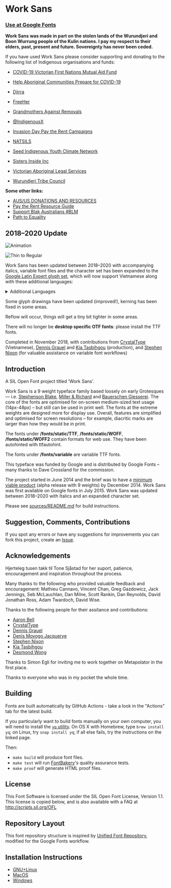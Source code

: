 # Work Sans
### [Use at Google Fonts](https://www.google.com/fonts/specimen/Work+Sans)

**Work Sans was made in part on the stolen lands of the Wurundjeri and Boon Wurrung people of the Kulin nations. I pay my respect to their elders, past, present and future. Sovereignty has never been ceded.**

If you have used Work Sans please consider supporting and donating to the following list of Indigenous organisations and funds:

* [COVID-19 Victorian First Nations Mutual Aid Fund](https://chuffed.org/project/covid-19-first-nations-fund)
* [Help Aboriginal Communities Prepare for COVID-19](https://www.gofundme.com/f/support-first-nations-communities-prevent-covid19)

* [Djirra](https://djirra.org.au/)
* [FreeHer](https://www.gofundme.com/f/bfvnvt-freethepeople)
* [Grandmothers Against Removals](https://donate.mycause.com.au/charity/37188)
* [@IndigenousX](https://indigenousx.com.au/)
* [Invasion Day Pay the Rent Campaigns](https://www.invasionday.org/pay-the-rent-campaigns)
* [NATSILS](http://natsils.org.au/)
* [Seed Indigenous Youth Climate Network](https://www.seedmob.org.au/)
* [Sisters Inside Inc](https://sistersinside.com.au/)
* [Victorian Aboriginal Legal Services](https://vals.org.au/)
* [Wurundjeri Tribe Council](https://www.wurundjeri.com.au/)

**Some other links:**

* [AUS/US DONATIONS AND RESOURCES](https://docs.google.com/document/d/125a9akJ9kfXxpnqCEPbFNy-FN6_WSagnv6Vb5ATvfJk/)
* [Pay the Rent Resource Guide](https://docs.google.com/document/d/1vKOFCLsz-R_aWZNv6xy-pqWfX_F8Dp8XFSTSzsu6N2k/)
* [Support Blak Australians #BLM](https://docs.google.com/spreadsheets/d/1kpse8wqYdjmPrtJPLWnT4RPKVK_-bmQfVP_xDg0d3g4/)
* [Path to Equality](https://pathtoequality.com.au/)



## 2018–2020 Update ##
![Animation](https://raw.githubusercontent.com/weiweihuanghuang/Work-Sans/master/documentation/images/animation.gif)

![Thin to Regular](https://raw.githubusercontent.com/weiweihuanghuang/Work-Sans/master/documentation/images/waterfall.png)

Work Sans has been updated between 2018–2020 with accompanying italics, variable font files and the character set has been expanded to the [Google Latin Expert glyph set](https://github.com/googlefonts/gftools/tree/master/Lib/gftools/encodings), which will now support Vietnamese along with these additional languages:

<details><summary>Additional Languages</summary>
Abenaki, Afaan Oromo, Afar, Albanian, Alsatian, Amis, Anuta, Aragonese, Aranese, Aromanian, Arrernte, Arvanitic, Asturian, Atayal, Aymara, Azerbaijani, Bashkir, Belarusian, Bemba, Bikol, Bislama, Bosnian, Cape Verdean Creole, Cebuano, Chamorro, Chavacano, Chichewa, Chickasaw, Cimbrian, Cofán, Cornish, Corsican, Creek, Crimean Tatar, Dawan, Delaware, Dholuo, Drehu, Esperanto, Fijian, Filipino, Folkspraak, Frisian, Friulian, Galician, Ganda, Genoese, Gikuyu, Gooniyandi, Greenlandic (Kalaallisut), Guadeloupean Creole, Gwich’in, Haitian Creole, Hän, Hawaiian, Hiligaynon, Hopi, Hotcąk, Ido, Igbo, Ilocano, Interglossa, Interlingua, Istro-Romanian, Jamaican, Jèrriais, Kaingang, Kala Lagaw Ya, Kapampangan, Kaqchikel, Karakalpak, Karelian, Kikongo, Kinyarwanda, Kiribati, Kirundi, Kurdish, Ladin, Latin, Latino sine Flexione, Lojban, Lombard, Low Saxon, Luxembourgish, Maasai, Makhuwa, Maltese, Manx, Māori, Marquesan, Megleno-Romanian, Meriam Mir, Mirandese, Mohawk, Montagnais, Montenegrin, Murrinh-Patha, Nagamese Creole, Nahuatl, Ndebele, Neapolitan, Ngiyambaa, Niuean, Noongar, Novial, Occidental, Occitan, Old Icelandic, Old Norse, Onĕipŏt, Oshiwambo, Ossetian, Palauan, Papiamento, Piedmontese, Potawatomi, Q’eqchi’, Quechua, Rarotongan, Romansh, Rotokas, Samoan, Sango, Saramaccan, Sardinian, Scottish Gaelic, Seri, Seychellois Creole, Shawnee, Shona, Sicilian, Slovio, Somali, Sotho (Northern), Sotho (Southern), Sranan, Sundanese, Swazi, Tagalog, Tahitian, Tetum, Tok Pisin, Tokelauan, Tongan, Tshiluba, Tsonga, Tswana, Tumbuka, Turkmen, Tuvaluan, Tzotzil, Uzbek, Venetian, Vepsian, Volapük, Võro, Wallisian, Waray-Waray, Warlpiri, Wayuu, Wik-Mungkan, Wiradjuri, Wolof, Xavante, Xhosa, Yapese, Yindjibarndi, Zapotec, Zarma, Zazaki, Zulu, Zuni</details>

Some glyph drawings have been updated (improved!), kerning has been fixed in some areas. 

Reflow will occur, things will get a tiny bit tighter in some areas.

There will no longer be **desktop specific OTF fonts**: please install the TTF fonts.

Completed in November 2018, with contributions from [CrystalType](https://github.com/crystaltype) (Vietnamese), [Dennis Grauel](https://dennisgrauel.com/) and [Kia Tasbihgou](http://www.kiatas.me/) (production), and [Stephen Nixon](http://www.thundernixon.com/) (for valuable assistance on variable font workflows)


## Introduction ##

<!--### [Download (Source, OTF, TTF, WOFF, WOFF2)](https://github.com/weiweihuanghuang/Work-Sans/archive/v1.6.zip)-->

A SIL Open Font project titled 'Work Sans'.

Work Sans is a 9 weight typeface family based loosely on early Grotesques — i.e. [Stephenson Blake](https://www.flickr.com/photos/stewf/14444337254/), [Miller & Richard](https://archive.org/stream/printingtypespec00millrich#page/226/mode/2up/) and [Bauerschen Giesserei](https://archive.org/stream/hauptprobeingedr00baue#page/109/mode/1up). The core of the fonts are optimised for on-screen medium-sized text usage (14px-48px) – but still can be used in print well. The fonts at the extreme weights are designed more for display use. Overall, features are simplified and optimised for screen resolutions – for example, diacritic marks are larger than how they would be in print.

The fonts under **/fonts/static/TTF**, **/fonts/static/WOFF**, **/fonts/static/WOFF2** contain formats for web use. They have been autohinted with ttfautohint.

The fonts under **/fonts/variable** are variable TTF fonts.

This typeface was funded by Google and is distributed by Google Fonts – many thanks to Dave Crossland for the commission.

The project started in June 2014 and the brief was to have a [minimum viable product](http://en.wikipedia.org/wiki/Minimum_viable_product) (alpha release with 9 weights) by December 2014. Work Sans was first available on Google fonts in July 2015. Work Sans was updated between 2018–2020 with Italics and an expanded character set.

Please see [sources/README.md](sources/README.md) for build instructions.

<!--### [Web specimen](http://weiweihuanghuang.github.io/Work-Sans/).

### [Print PDF Specimen](documentation/Work-Sans-Print-Specimen.pdf?raw=true).-->

## Suggestion, Comments, Contributions
If you spot any errors or have any suggestions for improvements you can fork this project, create an [Issue](../../issues).

## Acknowledgements
Hjerteleg tusen takk til Tone Sjåstad for her suport, patience, encouragement and inspiration throughout the process. 

Many thanks to the following who provided valuable feedback and encouragement:
Mathieu Cannavo, Vincent Chan, Greg Gazdowicz, Jack Jennings, Seb McLauchlan, Dan Milne, Scott Rankin, Dan Reynolds, David Jonathan Ross, Adam Twardoch, David Wise. 

Thanks to the following people for their assitance and contributions:

* [Aaron Bell](https://github.com/aaronbell)
* [CrystalType](https://github.com/crystaltype)
* [Dennis Grauel](https://dennisgrauel.com/)
* [Denis Moyogo Jacquerye](https://github.com/moyogo)
* [Stephen Nixon](http://www.thundernixon.com/)
* [Kia Tasbihgou](http://www.kiatas.me/)
* [Desmond Wong](http://desmondwong.com/)



Thanks to Simon Egli for inviting me to work together on Metapolator in the first place.

Thanks to everyone who was in my pocket the whole time.

## Building

Fonts are built automatically by GitHub Actions - take a look in the "Actions" tab for the latest build.

If you particularly want to build fonts manually on your own computer, you will need to install the [`yq` utility](https://github.com/mikefarah/yq). On OS X with Homebrew, type `brew install yq`; on Linux, try `snap install yq`; if all else fails, try the instructions on the linked page.

Then:

* `make build` will produce font files.
* `make test` will run [FontBakery](https://github.com/googlefonts/fontbakery)'s quality assurance tests.
* `make proof` will generate HTML proof files.

## License

This Font Software is licensed under the SIL Open Font License, Version 1.1.
This license is copied below, and is also available with a FAQ at
http://scripts.sil.org/OFL

## Repository Layout

This font repository structure is inspired by [Unified Font Repository](https://github.com/googlefonts/Unified-Font-Repository), modified for the Google Fonts workflow.

## Installation Instructions
- [GNU+Linux](https://wiki.archlinux.org/index.php/fonts#Manual_installation)
- [MacOS](https://support.apple.com/en-us/HT201749)
- [Windows](https://support.microsoft.com/en-us/help/314960/how-to-install-or-remove-a-font-in-windows)